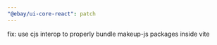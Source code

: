 ```yaml
---
"@ebay/ui-core-react": patch
---
```


fix: use cjs interop to properly bundle makeup-js packages inside vite
